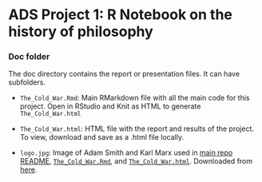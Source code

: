 # ADS Project 1:  R Notebook on the history of philosophy

### Doc folder

The doc directory contains the report or presentation files. It can have subfolders.  

+ `The_Cold_War.Rmd`: Main RMarkdown file with all the main code for this project. Open in RStudio and Knit as HTML to generate `The_Cold_War.html`

+ `The_Cold_War.html`: HTML file with the report and results of the project. To view, download and save as a .html file locally.

+ `logo.jpg`: Image of Adam Smith and Karl Marx used in [main repo README](../README.md), [`The_Cold_War.Rmd`](The_Cold_War.Rmd), and [`The_Cold_War.html`](The_Cold_War.html). Downloaded from [here](https://www.reddit.com/r/ERB/comments/rl9b7z/adam_smith_vs_karl_marx/).
